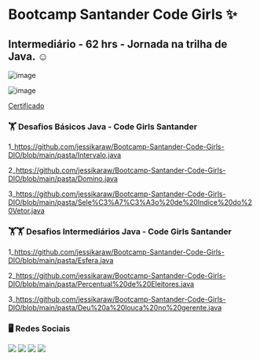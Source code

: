 # Bootcamp Santander Code Girls ✨
## Intermediário - 62 hrs - Jornada na trilha de Java. ☺ 
![image](https://user-images.githubusercontent.com/93353985/182892988-65c17453-8553-4e06-8cd9-a37fb4463368.png)

![image](https://user-images.githubusercontent.com/93353985/182634443-b45803f8-0841-4cd0-a3bc-ae12599fcfae.png)

[Certificado](https://github.com/jessikaraw/Bootcamp-Santander-Code-Girls-DIO/files/9252291/82d5d6e1-27f4-4e96-b873-bbc62dc9096d.pdf)


### 🏋️‍ Desafios Básicos Java - Code Girls Santander
1_https://github.com/jessikaraw/Bootcamp-Santander-Code-Girls-DIO/blob/main/pasta/Intervalo.java
  
2_https://github.com/jessikaraw/Bootcamp-Santander-Code-Girls-DIO/blob/main/pasta/Domino.java
      
3_https://github.com/jessikaraw/Bootcamp-Santander-Code-Girls-DIO/blob/main/pasta/Sele%C3%A7%C3%A3o%20de%20Indice%20do%20Vetor.java
  
### 🏋️‍🏋️‍ Desafios Intermediários Java - Code Girls Santander
1_https://github.com/jessikaraw/Bootcamp-Santander-Code-Girls-DIO/blob/main/pasta/Esfera.java 
  
2_https://github.com/jessikaraw/Bootcamp-Santander-Code-Girls-DIO/blob/main/pasta/Percentual%20de%20Eleitores.java 

3_https://github.com/jessikaraw/Bootcamp-Santander-Code-Girls-DIO/blob/main/pasta/Deu%20a%20louca%20no%20gerente.java 
  
### 🖥️ Redes Sociais
<div> 
 <a href="https://www.linkedin.com/in/jessika-oliveira/" target="_blank"><img src="https://img.shields.io/badge/-LinkedIn-%230077B5?style=for-the-badge&logo=linkedin&logoColor=white" target="_blank"></a> 
    <a href="https://spectacled-cheek-815.notion.site/Jessika-de-Oliveira-Ferreira-6cdd87fa550d4acbb9eb92804b6d8990" target="_blank"><img src="https://img.shields.io/badge/Notion-000000?style=for-the-badge&logo=notion&logoColor=white" target="_blank"></a> 
  <a href="https://instagram.com/jessikof_" target="_blank"><img src="https://img.shields.io/badge/-Instagram-%23E4405F?style=for-the-badge&logo=instagram&logoColor=white" target="_blank"></a>
  <a href = "mailto:jessika.o.ferreira@hotmail.com"><img src="https://img.shields.io/badge/-Gmail-%23333?style=for-the-badge&logo=gmail&logoColor=white" target="_blank"></a>
  
